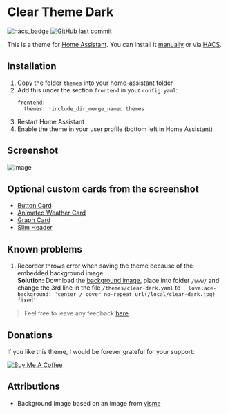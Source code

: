 # Clear Theme Dark
[![hacs_badge](https://img.shields.io/badge/HACS-Default-orange.svg)](https://github.com/custom-components/hacs)
[![GitHub last commit](https://img.shields.io/github/last-commit/naofireblade/clear-theme-dark)](https://github.com/naofireblade/clear-theme-dark)

This is a theme for [Home Assistant](https://www.home-assistant.io/). You can install it [manually](#installation) or via [HACS](https://hacs.xyz/).

## Installation

1. Copy the folder `themes` into your home-assistant folder
2. Add this under the section `frontend` in your `config.yaml`:
    ```
    frontend:
      themes: !include_dir_merge_named themes
    ```
3. Restart Home Assistant
4. Enable the theme in your user profile (bottom left in Home Assistant)
 
## Screenshot
![image](https://user-images.githubusercontent.com/12081369/68703769-8b119600-058b-11ea-9cf3-2aa01482e92f.png)

## Optional custom cards from the screenshot
- [Button Card](https://github.com/rodrigofragadf/lovelace-cards/tree/master/tiles-card)
- [Animated Weather Card](https://github.com/bramkragten/custom-ui/tree/master/weather-card)
- [Graph Card](https://github.com/kalkih/mini-graph-card)
- [Slim Header](https://github.com/maykar/compact-custom-header/)

## Known problems

1. Recorder throws error when saving the theme because of the embedded background image  
 **Solution:** Download the [background image](https://github.com/naofireblade/clear-theme-dark/raw/master/www/clear-dark.jpg), place into folder `/www/` and change the 3rd line in the file `/themes/clear-dark.yaml` to `  lovelace-background: 'center / cover no-repeat url(/local/clear-dark.jpg) fixed'`

> Feel free to leave any feedback [here](https://github.com/naofireblade/clear-theme-dark/issues).

## Donations
If you like this theme, I would be forever grateful for your support:

<a href="https://www.buymeacoffee.com/2D1nUuK36" target="_blank"><img src="https://bmc-cdn.nyc3.digitaloceanspaces.com/BMC-button-images/custom_images/orange_img.png" alt="Buy Me A Coffee"></a>

## Attributions
- Background Image based on an image from [visme](https://visme.co/blog/simple-backgrounds/)